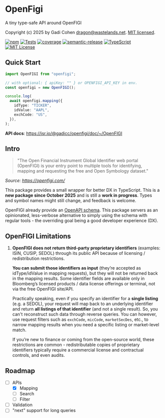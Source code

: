 # OpenFigi

A tiny type-safe API around OpenFIGI

Copyright (c) 2025 by Gadi Cohen <dragon@wastelands.net>.
[MIT licensed](./LICENSE.txt).

[![npm](https://img.shields.io/npm/v/openfigi)](https://www.npmjs.com/package/openfigi)
[![Tests](https://github.com/gadicc/openfigi/actions/workflows/test-release.yaml/badge.svg)](https://github.com/gadicc/openfigi/actions/workflows/test-release.yaml)
[![coverage](https://img.shields.io/codecov/c/github/gadicc/openfigi)](https://codecov.io/gh/gadicc/openfigi)
[![semantic-release](https://img.shields.io/badge/%20%20%F0%9F%93%A6%F0%9F%9A%80-semantic--release-e10079.svg)](https://github.com/semantic-release/semantic-release)
[![TypeScript](https://img.shields.io/badge/%3C%2F%3E-TypeScript-%230074c1.svg)](http://www.typescriptlang.org/)
[![MIT License](https://img.shields.io/badge/license-MIT-blue.svg)](./LICENSE)

## Quick Start

```ts
import OpenFIGI from "openfigi";

// with optional: { apiKey: "" } or OPENFIGI_API_KEY in env.
const openfigi = new OpenFIGI();

console.log(
  await openfigi.mapping({
    idType: "TICKER",
    idValue: "AAPL",
    exchCode: "US",
  }),
);
```

**API docs**: https://jsr.io/@gadicc/openfigi/doc/~/OpenFIGI

## Intro

> "The Open Financial Instrument Global Identifier web portal (OpenFIGI) is your
> entry point to multiple tools for identifying, mapping and requesting the free
> and Open Symbology dataset."

_Source: https://openfigi.com/_

This package provides a small wrapper for better DX in TypeScript. This is a
**new package since October 2025** and is still a **work in progress**. Types
and symbol names might still change, and feedback is welcome.

OpenFIGI already provide an [OpenAPI schema](https://api.openfigi.com/schema).
This package servers as an opinionated, less-verbose alternative to simply using
the schema with regular tools - the overriding goal being a good developer
experience (DX).

## OpenFIGI Limitations

1. **OpenFIGI does not return third-party proprietary identifiers** (examples:
   ISIN, CUSIP, SEDOL) through its public API because of licensing /
   redistribution restrictions.

   **You can submit those identifiers as input** (they’re accepted as
   idType/idValue in mapping requests), but they will not be returned back in
   the mapping results. Some identifier fields are available only in Bloomberg’s
   licensed products / data license offerings or terminal, not via the free
   OpenFIGI site/API.

   Practically speaking, even if you specify an identifier for a **single
   listing** (e.g. a SEDOL), your request will map back to an underlying
   identifier and return **all listings of that identifier** (and not a single
   result). So, you can't reconstruct such data through reverse queries. You can
   however, use request filters such as `exchCode`, `micCode`, `marketSecDes`,
   etc., to narrow mapping results when you need a specific listing or
   market-level match.

   If you’re new to finance or coming from the open-source world, these
   restrictions are common - redistributable copies of proprietary identifiers
   typically require a commercial license and contractual controls, and even
   audits.

## Roadmap

- [ ] APIs
  - [x] Mapping
  - [ ] Search
  - [ ] Filter

- [ ] Validation
- [ ] "next" support for long queries
